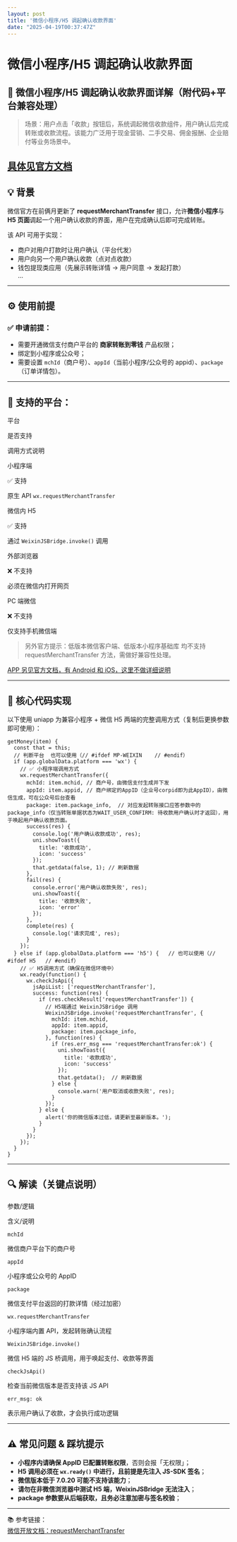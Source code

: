```yaml
---
layout: post
title: '微信小程序/H5 调起确认收款界面'
date: "2025-04-19T00:37:47Z"
---
```

微信小程序/H5 调起确认收款界面
=================

🧾 微信小程序/H5 调起确认收款界面详解（附代码+平台兼容处理）
----------------------------------

> 场景：用户点击「收款」按钮后，系统调起微信收款组件，用户确认后完成转账或收款流程。该能力广泛用于现金营销、二手交易、佣金报酬、企业赔付等业务场景中。

[具体见官方文档](https://pay.weixin.qq.com/doc/v3/merchant/4012711988)
---------------------------------------------------------------

💡 背景
-----

微信官方在前俩月更新了 **requestMerchantTransfer** 接口，允许**微信小程序**与**H5 页面**调起一个用户确认收款的界面，用户在完成确认后即可完成转账。

该 API 可用于实现：

*   商户对用户打款时让用户确认（平台代发）
*   用户向另一个用户确认收款（点对点收款）
*   钱包提现类应用（先展示转账详情 → 用户同意 → 发起打款）  
    ...

* * *

⚙️ 使用前提
-------

### ✅ 申请前提：

*   需要开通微信支付商户平台的 **商家转账到零钱** 产品权限；
*   绑定到小程序或公众号；
*   需要设置 `mchId`（商户号）、`appId`（当前小程序/公众号的 appid）、`package`（订单详情包）。

* * *

🔄 支持的平台：
---------

平台

是否支持

调用方式说明

小程序端

✅ 支持

原生 API `wx.requestMerchantTransfer`

微信内 H5

✅ 支持

通过 `WeixinJSBridge.invoke()` 调用

外部浏览器

❌ 不支持

必须在微信内打开网页

PC 端微信

❌ 不支持

仅支持手机微信端

> 另外官方提示：低版本微信客户端、低版本小程序基础库 均不支持 requestMerchantTransfer 方法，需做好兼容性处理。

[APP 另见官方文档，有 Android 和 iOS，这里不做详细说明](https://pay.weixin.qq.com/doc/v3/merchant/4012719576)

* * *

🔧 核心代码实现
---------

以下使用 uniapp 为兼容小程序 + 微信 H5 两端的完整调用方式（复制后更换参数即可使用）：

    getMoney(item) {
      const that = this;
      // 判断平台  也可以使用（// #ifdef MP-WEIXIN    // #endif）
      if (app.globalData.platform === 'wx') {
        // ✅ 小程序端调用方式
        wx.requestMerchantTransfer({
          mchId: item.mchid, // 商户号，由微信支付生成并下发
          appId: item.appid, // 商户绑定的AppID（企业号corpid即为此AppID），由微信生成，可在公众号后台查看
          package: item.package_info,  // 对应发起转账接口应答参数中的 package_info（仅当转账单据状态为WAIT_USER_CONFIRM: 待收款用户确认时才返回），用于唤起用户确认收款页面。
          success(res) {
            console.log('用户确认收款成功', res);
            uni.showToast({
              title: '收款成功',
              icon: 'success'
            });
            that.getdata(false, 1); // 刷新数据
          },
          fail(res) {
            console.error('用户确认收款失败', res);
            uni.showToast({
              title: '收款失败',
              icon: 'error'
            });
          },
          complete(res) {
            console.log('请求完成', res);
          }
        });
      } else if (app.globalData.platform === 'h5') {   // 也可以使用（// #ifdef H5   // #endif）
        // ✅ H5调用方式（确保在微信环境中）
        wx.ready(function() {
          wx.checkJsApi({
            jsApiList: ['requestMerchantTransfer'],
            success: function(res) {
              if (res.checkResult['requestMerchantTransfer']) {
                // H5端通过 WeixinJSBridge 调用
                WeixinJSBridge.invoke('requestMerchantTransfer', {
                  mchId: item.mchid,
                  appId: item.appid,
                  package: item.package_info,
                }, function(res) {
                  if (res.err_msg === 'requestMerchantTransfer:ok') {
                    uni.showToast({
                      title: '收款成功',
                      icon: 'success'
                    });
                    that.getdata();  // 刷新数据
                  } else {
                    console.warn('用户取消或收款失败', res);
                  }
                });
              } else {
                alert('你的微信版本过低，请更新至最新版本。');
              }
            }
          });
        });
      }
    }
    

* * *

🔍 解读（关键点说明）
------------

参数/逻辑

含义/说明

`mchId`

微信商户平台下的商户号

`appId`

小程序或公众号的 AppID

`package`

微信支付平台返回的打款详情（经过加密）

`wx.requestMerchantTransfer`

小程序端内置 API，发起转账确认流程

`WeixinJSBridge.invoke()`

微信 H5 端的 JS 桥调用，用于唤起支付、收款等界面

`checkJsApi()`

检查当前微信版本是否支持该 JS API

`err_msg: ok`

表示用户确认了收款，才会执行成功逻辑

* * *

⚠️ 常见问题 & 踩坑提示
--------------

*   **小程序内请确保 AppID 已配置转账权限**，否则会报「无权限」；
*   **H5 调用必须在 `wx.ready()` 中进行，且前提是先注入 JS-SDK 签名**；
*   **微信版本低于 7.0.20 可能不支持该能力**；
*   **请勿在非微信浏览器中测试 H5 端，WeixinJSBridge 无法注入**；
*   **package 参数要从后端获取，且务必注意加密与签名校验**；

* * *

📚 参考链接：  
[微信开放文档：requestMerchantTransfer](https://pay.weixin.qq.com/doc/v3/merchant/4012716430)